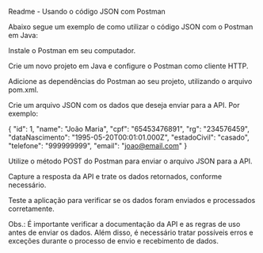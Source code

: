 Readme - Usando o código JSON com Postman

Abaixo segue um exemplo de como utilizar o código JSON com o Postman em Java:

Instale o Postman em seu computador.

Crie um novo projeto em Java e configure o Postman como cliente HTTP.

Adicione as dependências do Postman ao seu projeto, utilizando o arquivo pom.xml.

Crie um arquivo JSON com os dados que deseja enviar para a API. Por exemplo:

{
"id": 1,
"name": "João Maria",
"cpf": "65453476891",
"rg": "234576459",
"dataNascimento": "1995-05-20T00:01:01.000Z",
"estadoCivil": "casado",
"telefone": "999999999",
"email": "joao@email.com"
}

Utilize o método POST do Postman para enviar o arquivo JSON para a API.

Capture a resposta da API e trate os dados retornados, conforme necessário.

Teste a aplicação para verificar se os dados foram enviados e processados corretamente.

Obs.: É importante verificar a documentação da API e as regras de uso antes de enviar os dados. Além disso, é necessário tratar possíveis erros e exceções durante o processo de envio e recebimento de dados.
